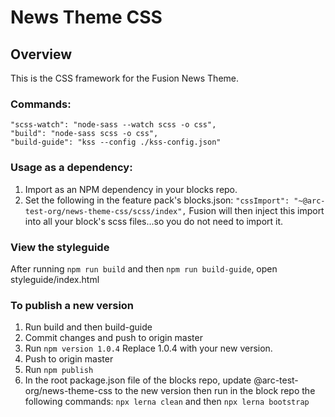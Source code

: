 # News Theme CSS
## Overview
This is the CSS framework for the Fusion News Theme. 

### Commands:
    "scss-watch": "node-sass --watch scss -o css",
    "build": "node-sass scss -o css",
    "build-guide": "kss --config ./kss-config.json"
    
### Usage as a dependency:
1. Import as an NPM dependency in your blocks repo.
2. Set the following in the feature pack's blocks.json:
    `"cssImport": "~@arc-test-org/news-theme-css/scss/index",` 
    Fusion will then inject this import into all your block's scss
    files...so you do not need to import it.

### View the styleguide
After running `npm run build` and then `npm run build-guide`, 
open styleguide/index.html

### To publish a new version
1. Run build and then build-guide
2. Commit changes and push to origin master
3. Run `npm version 1.0.4` Replace 1.0.4 with your new version.
4. Push to origin master
5. Run `npm publish`
6. In the root package.json file of the blocks repo, update 
@arc-test-org/news-theme-css to the new version then run in the block repo
the following commands: `npx lerna clean` and then `npx lerna bootstrap`
